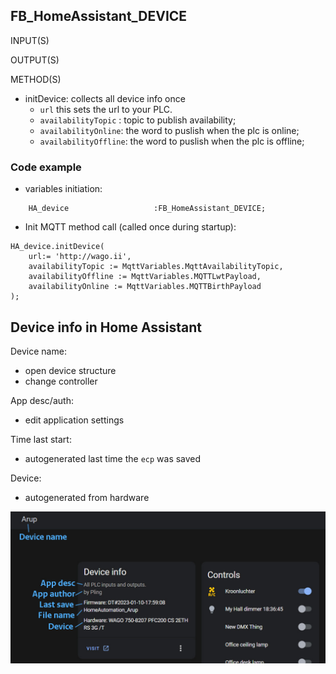 ## FB_HomeAssistant_DEVICE


INPUT(S)

OUTPUT(S)

METHOD(S)
- initDevice: collects all device info once
	- `url` this sets the url to your PLC. 
	- `availabilityTopic` : topic to publish availability;
	- `availabilityOnline`: the word to puslish when the plc is online;
	- `availabilityOffline`: the word to puslish when the plc is offline;


### **Code example**
- variables initiation:
```
	HA_device					:FB_HomeAssistant_DEVICE;
```

- Init MQTT method call (called once during startup):
```
HA_device.initDevice(
	url:= 'http://wago.ii',
	availabilityTopic := MqttVariables.MqttAvailabilityTopic,
	availabilityOffline := MqttVariables.MQTTLwtPayload,
	availabilityOnline := MqttVariables.MQTTBirthPayload
);
```


## Device info in Home Assistant

Device name: 
- open device structure
- change controller

App desc/auth:
- edit application settings

Time last start:
- autogenerated last time the `ecp` was saved

Device:
- autogenerated from hardware


![AC Wiring](../_img/device_info.jpg)  